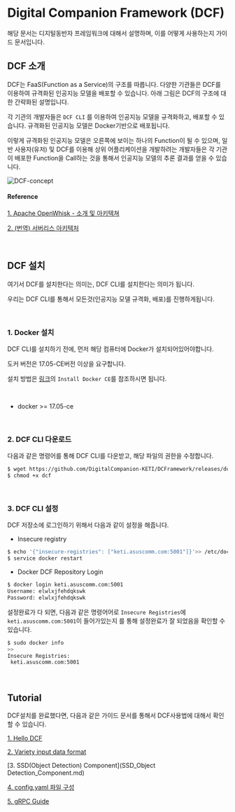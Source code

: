 # Digital Companion Framework (DCF)

해당 문서는 디지털동반자 프레임워크에 대해서 설명하며, 이를 어떻게 사용하는지 가이드 문서입니다.



## DCF 소개



DCF는 FaaS(Function as a Service)의 구조를 따릅니다. 다양한 기관들은 DCF를 이용하여 규격화된 인공지능 모델을 배포할 수 있습니다. 아래 그림은 DCF의 구조에 대한 간략화된 설명입니다.



각 기관의 개발자들은 `DCF CLI` 를 이용하여 인공지능 모델을 규격화하고, 배포할 수 있습니다. 규격화된 인공지능 모델은 Docker기반으로 배포됩니다.



이렇게 규격화된 인공지능 모델은 오른쪽에 보이는 하나의 Function이 될 수 있으며, 일반 사용자(유저) 및 DCF를 이용해 상위 어플리케이션을 개발하려는 개발자들은 각 기관이 배포한 Function을 Call하는 것을 통해서 인공지능 모델의 추론 결과를 얻을 수 있습니다.



![DCF-concept](https://user-images.githubusercontent.com/13328380/47892857-590c2500-de9d-11e8-8989-7821892b1a72.png)



#### Reference

[1. Apache OpenWhisk - 소개 및 아키텍쳐](https://developer.ibm.com/kr/cloud/2017/12/24/apache-openwhisk-intro-architecture/)

[2. (번역) 서버리스 아키텍처](https://blog.aliencube.org/ko/2016/06/23/serverless-architectures/)



​    

## DCF 설치



여기서 DCF를 설치한다는 의미는, DCF CLI를 설치한다는 의미가 됩니다. 

우리는 DCF CLI를 통해서 모든것(인공지능 모델 규격화, 배포)를 진행하게됩니다.

​    

### 1. Docker 설치

DCF CLI를 설치하기 전에, 먼저 해당 컴퓨터에 Docker가 설치되어있어야합니다.

도커 버전은 17.05-CE버전 이상을 요구합니다.

설치 방법은 [링크](https://docs.docker.com/install/linux/docker-ce/ubuntu/#install-docker-ce)의 `Install Docker CE`를 참조하시면 됩니다.

​    

- docker >= 17.05-ce

​    

### 2. DCF CLI 다운로드

다음과 같은 명령어를 통해 DCF CLI를 다운받고, 해당 파일의 권한을 수정합니다.

 

```bash
$ wget https://github.com/DigitalCompanion-KETI/DCFramework/releases/download/v0.1.0/dcf
$ chmod +x dcf
```

​    

### 3. DCF CLI 설정

DCF 저장소에 로그인하기 위해서 다음과 같이 설정을 해줍니다.

- Insecure registry

```bash
$ echo '{"insecure-registries": ["keti.asuscomm.com:5001"]}'>> /etc/docker/daemon.json
$ service docker restart
```



- Docker DCF Repository Login

```bash
$ docker login keti.asuscomm.com:5001
Username: elwlxjfehdqkswk
Password: elwlxjfehdqkswk
```



설정완료가 다 되면, 다음과 같은 명령어어로 `Insecure Registries`에 `keti.asuscomm.com:5001`이 들어가있는지 를 통해 설정완료가 잘 되었음을 확인할 수 있습니다.

```bash
$ sudo docker info
>>
Insecure Registries:
 keti.asuscomm.com:5001
```

​    

## Tutorial

DCF설치를 완료했다면, 다음과 같은 가이드 문서를 통해서 DCF사용법에 대해서 확인할 수 있습니다.



[1. Hello DCF](helloDCF.md)

[2. Variety input data format](Variety_input_data_formatmd.md)

[3. SSD(Object Detection) Component](SSD_Object Detection_Component.md)

[4. config.yaml 파일 구성](AboutConfig_yaml.md)

[5. gRPC Guide](gRPC_Guide.md)


